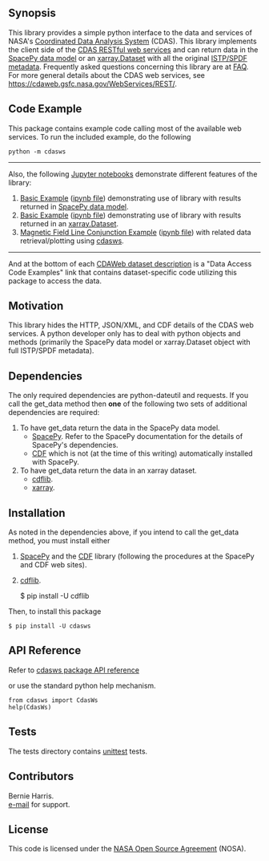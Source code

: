 
## Synopsis

This library provides a simple python interface to the data and services of 
NASA's [Coordinated Data Analysis System](https://cdaweb.gsfc.nasa.gov/)
(CDAS).  This library implements the client side of the 
[CDAS RESTful web services](https://cdaweb.gsfc.nasa.gov/WebServices/REST/)
and can return data in the 
[SpacePy data model](https://pythonhosted.org/SpacePy/datamodel.html) or an
[xarray.Dataset](https://docs.xarray.dev/en/stable/generated/xarray.Dataset.html)
with all the original 
[ISTP/SPDF metadata](https://spdf.gsfc.nasa.gov/sp_use_of_cdf.html).
Frequently asked questions concerning this library are at 
[FAQ](https://cdaweb.gsfc.nasa.gov/WebServices/REST/py/FAQ.html).
For more general details about the CDAS web services, see
https://cdaweb.gsfc.nasa.gov/WebServices/REST/.

## Code Example

This package contains example code calling most of the available web services.
To run the included example, do the following

    python -m cdasws

---
Also, the following [Jupyter notebooks](https://jupyter.org/) demonstrate
different features of the library:
1. [Basic Example](https://cdaweb.gsfc.nasa.gov/WebServices/REST/jupyter/CdasWsExample.html) ([ipynb file](https://cdaweb.gsfc.nasa.gov/WebServices/REST/jupyter/CdasWsExample.ipynb)) demonstrating use of library with results returned in [SpacePy data model](https://spacepy.github.io/datamodel.html).
2. [Basic Example](https://cdaweb.gsfc.nasa.gov/WebServices/REST/jupyter/CdasWsExampleXarray.html) ([ipynb file](https://cdaweb.gsfc.nasa.gov/WebServices/REST/jupyter/CdasWsExampleXarray.ipynb)) demonstrating use of library with results returned in an [xarray.Dataset](https://docs.xarray.dev/en/stable/generated/xarray.Dataset.html).
3. [Magnetic Field Line Conjunction Example](https://sscweb.gsfc.nasa.gov/WebServices/REST/jupyter/SscWsConjunctionExample.html) ([ipynb file](https://sscweb.gsfc.nasa.gov/WebServices/REST/jupyter/SscWsConjunctionExample.ipynb)) with related data retrieval/plotting using [cdasws](https://pypi.org/project/cdasws/).
---
And at the bottom of each 
[CDAWeb dataset description](https://cdaweb.gsfc.nasa.gov/misc/Notes.html) 
is a "Data Access Code Examples" link that contains dataset-specific code 
utilizing this package to access the data.

## Motivation

This library hides the HTTP, JSON/XML, and CDF details of the CDAS web 
services. A python developer only has to deal with python objects and 
methods (primarily the SpacePy data model or xarray.Dataset object with 
full ISTP/SPDF metadata).

## Dependencies

The only required dependencies are python-dateutil and requests.  If you
call the get_data method then **one** of the following two sets of additional
dependencies are required:
1. To have get_data return the data in the SpacePy data model.
    * [SpacePy](https://pythonhosted.org/SpacePy/). Refer to the SpacePy
      documentation for the details of SpacePy's dependencies.
    * [CDF](https://cdf.gsfc.nasa.gov) which is not (at the time of this 
      writing) automatically installed with SpacePy.  
2. To have get_data return the data in an xarray dataset.
    * [cdflib](https://pypi.org/project/cdflib/).
    * [xarray](https://pypi.org/project/xarray/).

## Installation

As noted in the dependencies above, if you intend to call the get_data
method, you must install either
1. [SpacePy](https://pythonhosted.org/SpacePy/) and the 
   [CDF](https://cdf.gsfc.nasa.gov) library (following the
   procedures at the SpacePy and CDF web sites).
2. [cdflib](https://pypi.org/project/cdflib/).

    $ pip install -U cdflib

Then, to install this package

    $ pip install -U cdasws


## API Reference

Refer to
[cdasws package API reference](https://cdaweb.gsfc.nasa.gov/WebServices/REST/py/cdasws/index.html)

or use the standard python help mechanism.

    from cdasws import CdasWs
    help(CdasWs)

## Tests

The tests directory contains 
[unittest](https://docs.python.org/3/library/unittest.html)
tests.

## Contributors

Bernie Harris.  
[e-mail](mailto:NASA-SPDF-Support@nasa.onmicrosoft.com) for support.

## License

This code is licensed under the 
[NASA Open Source Agreement](https://cdaweb.gsfc.nasa.gov/WebServices/NASA_Open_Source_Agreement_1.3.txt) (NOSA).
